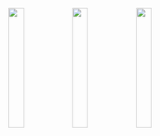 <img width="25%" src="https://user-images.githubusercontent.com/31420144/100611661-426a7d80-3344-11eb-8cee-a5c20b968d47.png"></img> 
<img width="25%" src="https://user-images.githubusercontent.com/31420144/100611649-3f6f8d00-3344-11eb-8391-a5c1afd1b09a.png"></img> 
<img width="25%" src="https://user-images.githubusercontent.com/31420144/100611670-44344100-3344-11eb-92e9-21a814fc94d0.png"></img>
